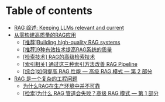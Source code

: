 # Table of contents

* [RAG 综述: Keeping LLMs relevant and current](README.md)
* [从零构建高质量的RAG应用](cong-ling-gou-jian-gao-zhi-liang-de-rag-ying-yong/README.md)
  * [\[推荐\]Building high-quality RAG systems](cong-ling-gou-jian-gao-zhi-liang-de-rag-ying-yong/tui-jian-building-highquality-rag-systems.md)
  * [\[推荐\]9种有效技术提高RAG系统的质量](cong-ling-gou-jian-gao-zhi-liang-de-rag-ying-yong/tui-jian-9-zhong-you-xiao-ji-shu-ti-gao-rag-xi-tong-de-zhi-liang.md)
  * [\[检索技术\] RAG的高级检索技术](cong-ling-gou-jian-gao-zhi-liang-de-rag-ying-yong/jian-suo-ji-shu-rag-de-gao-ji-jian-suo-ji-shu.md)
  * [\[索引相关\] 通过这三种索引方法改善 RAG Pipeline](cong-ling-gou-jian-gao-zhi-liang-de-rag-ying-yong/suo-yin-xiang-guan-tong-guo-zhe-san-zhong-suo-yin-fang-fa-gai-shan-rag-pipeline.md)
  * [\[综合\]如何提高 RAG 性能 — 高级 RAG 模式 — 第 2 部分](cong-ling-gou-jian-gao-zhi-liang-de-rag-ying-yong/zong-he-ru-he-ti-gao-rag-xing-neng-gao-ji-rag-mo-shi-di-2-bu-fen.md)
* [RAG 是一个复杂的工程问题](rag-shi-yi-ge-fu-za-de-gong-cheng-wen-ti/README.md)
  * [为什么RAG在生产环境中并不可靠](rag-shi-yi-ge-fu-za-de-gong-cheng-wen-ti/wei-shi-mo-rag-zai-sheng-chan-huan-jing-zhong-bing-bu-ke-kao.md)
  * [\[检索\]为什么 RAG 管道会失败？高级 RAG 模式 — 第 1 部分](rag-shi-yi-ge-fu-za-de-gong-cheng-wen-ti/jian-suo-wei-shi-mo-rag-guan-dao-hui-shi-bai-gao-ji-rag-mo-shi-di-1-bu-fen.md)
